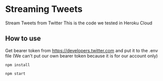 # Streaming Tweets
Stream Tweets from Twitter
This is the code we tested in Heroku Cloud

## How to use
Get bearer token from https://developers.twitter.com and put it to the .env file (We can't put our own bearer token because it is for our account only)

```
npm install

npm start
```

